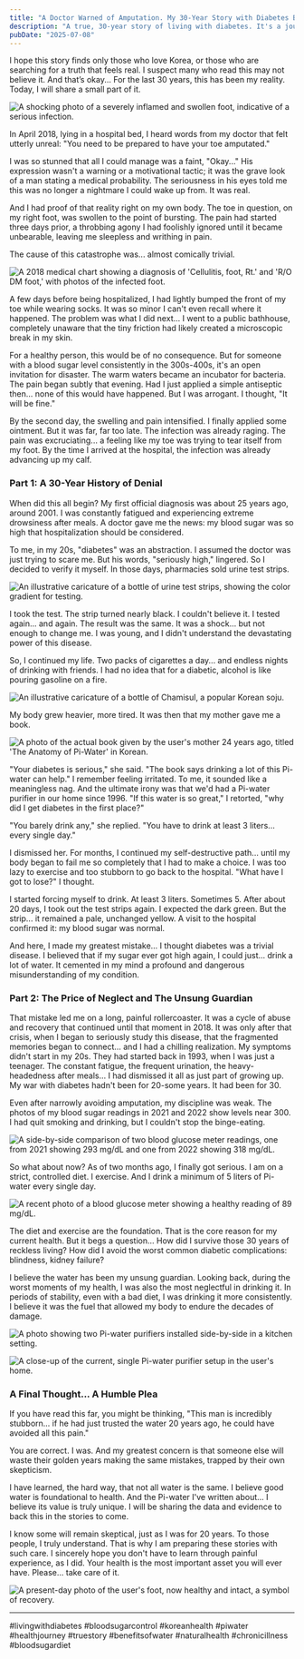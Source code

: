 ```yaml
---
title: "A Doctor Warned of Amputation. My 30-Year Story with Diabetes Began with a Single Misstep."
description: "A true, 30-year story of living with diabetes. It's a journey of regret, discovery, and a surprising guardian that protected me from the worst. This is a lesson I learned the hard way..."
pubDate: "2025-07-08"
---
```


I hope this story finds only those who love Korea, or those who are searching for a truth that feels real. I suspect many who read this may not believe it. And that’s okay... For the last 30 years, this has been my reality. Today, I will share a small part of it.

![A shocking photo of a severely inflamed and swollen foot, indicative of a serious infection.](/diabetes-story/1-diabetic-foot-infection-2018.jpg "The 2018 photo of my foot, on the verge of amputation.")

In April 2018, lying in a hospital bed, I heard words from my doctor that felt utterly unreal: "You need to be prepared to have your toe amputated."

I was so stunned that all I could manage was a faint, "Okay..." His expression wasn't a warning or a motivational tactic; it was the grave look of a man stating a medical probability. The seriousness in his eyes told me this was no longer a nightmare I could wake up from. It was real.

And I had proof of that reality right on my own body. The toe in question, on my right foot, was swollen to the point of bursting. The pain had started three days prior, a throbbing agony I had foolishly ignored until it became unbearable, leaving me sleepless and writhing in pain.

The cause of this catastrophe was... almost comically trivial.

![A 2018 medical chart showing a diagnosis of 'Cellulitis, foot, Rt.' and 'R/O DM foot,' with photos of the infected foot.](/diabetes-story/2-medical-chart-cellulitis-diagnosis-2018.jpg "The official diagnosis: Cellulitis and Diabetic Foot. The cause was a tiny, unnoticed scrape.")

A few days before being hospitalized, I had lightly bumped the front of my toe while wearing socks. It was so minor I can't even recall where it happened. The problem was what I did next... I went to a public bathhouse, completely unaware that the tiny friction had likely created a microscopic break in my skin.

For a healthy person, this would be of no consequence. But for someone with a blood sugar level consistently in the 300s-400s, it's an open invitation for disaster. The warm waters became an incubator for bacteria. The pain began subtly that evening. Had I just applied a simple antiseptic then... none of this would have happened. But I was arrogant. I thought, "It will be fine."

By the second day, the swelling and pain intensified. I finally applied some ointment. But it was far, far too late. The infection was already raging. The pain was excruciating... a feeling like my toe was trying to tear itself from my foot. By the time I arrived at the hospital, the infection was already advancing up my calf.

### Part 1: A 30-Year History of Denial

When did this all begin? My first official diagnosis was about 25 years ago, around 2001. I was constantly fatigued and experiencing extreme drowsiness after meals. A doctor gave me the news: my blood sugar was so high that hospitalization should be considered.

To me, in my 20s, "diabetes" was an abstraction. I assumed the doctor was just trying to scare me. But his words, "seriously high," lingered. So I decided to verify it myself. In those days, pharmacies sold urine test strips.

![An illustrative caricature of a bottle of urine test strips, showing the color gradient for testing.](/diabetes-story/urine-test-strips-for-diabetes-illustration.jpg "The simple tool I used to confirm my harsh reality: a bottle of litmus test strips.")

I took the test. The strip turned nearly black. I couldn't believe it. I tested again... and again. The result was the same. It was a shock... but not enough to change me. I was young, and I didn't understand the devastating power of this disease.

So, I continued my life. Two packs of cigarettes a day... and endless nights of drinking with friends. I had no idea that for a diabetic, alcohol is like pouring gasoline on a fire.

![An illustrative caricature of a bottle of Chamisul, a popular Korean soju.](/diabetes-story/chamisul-soju-bottle-illustration.jpg "For me back then, soju was a constant companion, and a poison I didn't understand.")

My body grew heavier, more tired. It was then that my mother gave me a book.

![A photo of the actual book given by the user's mother 24 years ago, titled 'The Anatomy of Pi-Water' in Korean.](/diabetes-story/3-pi-water-book-the-secret-of-pi-water.jpg "The book my mother gave me, 'The Anatomy of Pi-Water'.")

"Your diabetes is serious," she said. "The book says drinking a lot of this Pi-water can help." I remember feeling irritated. To me, it sounded like a meaningless nag. And the ultimate irony was that we'd had a Pi-water purifier in our home since 1996. "If this water is so great," I retorted, "why did I get diabetes in the first place?"

"You barely drink any," she replied. "You have to drink at least 3 liters... every single day."

I dismissed her. For months, I continued my self-destructive path... until my body began to fail me so completely that I had to make a choice. I was too lazy to exercise and too stubborn to go back to the hospital. "What have I got to lose?" I thought.

I started forcing myself to drink. At least 3 liters. Sometimes 5. After about 20 days, I took out the test strips again. I expected the dark green. But the strip... it remained a pale, unchanged yellow. A visit to the hospital confirmed it: my blood sugar was normal.

And here, I made my greatest mistake... I thought diabetes was a trivial disease. I believed that if my sugar ever got high again, I could just... drink a lot of water. It cemented in my mind a profound and dangerous misunderstanding of my condition.

### Part 2: The Price of Neglect and The Unsung Guardian

That mistake led me on a long, painful rollercoaster. It was a cycle of abuse and recovery that continued until that moment in 2018. It was only after that crisis, when I began to seriously study this disease, that the fragmented memories began to connect... and I had a chilling realization. My symptoms didn't start in my 20s. They had started back in 1993, when I was just a teenager. The constant fatigue, the frequent urination, the heavy-headedness after meals... I had dismissed it all as just part of growing up. My war with diabetes hadn't been for 20-some years. It had been for 30.

Even after narrowly avoiding amputation, my discipline was weak. The photos of my blood sugar readings in 2021 and 2022 show levels near 300. I had quit smoking and drinking, but I couldn't stop the binge-eating.

![A side-by-side comparison of two blood glucose meter readings, one from 2021 showing 293 mg/dL and one from 2022 showing 318 mg/dL.](/diabetes-story/4-high-blood-sugar-readings-2021-2022.jpg "Proof of my continued neglect: blood sugar readings of 293 and 318, long after my 2018 crisis.")

So what about now? As of two months ago, I finally got serious. I am on a strict, controlled diet. I exercise. And I drink a minimum of 5 liters of Pi-water every single day.

![A recent photo of a blood glucose meter showing a healthy reading of 89 mg/dL.](/diabetes-story/7-normal-fasting-blood-sugar-89-2025.jpg "My fasting blood sugar today, a result of strict discipline.")

The diet and exercise are the foundation. That is the core reason for my current health. But it begs a question... How did I survive those 30 years of reckless living? How did I avoid the worst common diabetic complications: blindness, kidney failure?

I believe the water has been my unsung guardian. Looking back, during the worst moments of my health, I was also the most neglectful in drinking it. In periods of stability, even with a bad diet, I was drinking it more consistently. I believe it was the fuel that allowed my body to endure the decades of damage.

![A photo showing two Pi-water purifiers installed side-by-side in a kitchen setting.](/diabetes-story/5-two-pi-water-purifiers-in-use.jpg "At one point, my belief was so strong I had two purifiers running at once.")

![A close-up of the current, single Pi-water purifier setup in the user's home.](/diabetes-story/6-current-pi-water-purifier-setup.jpg "My current setup. A daily, non-negotiable part of my life.")

### A Final Thought... A Humble Plea

If you have read this far, you might be thinking, "This man is incredibly stubborn... if he had just trusted the water 20 years ago, he could have avoided all this pain."

You are correct. I was. And my greatest concern is that someone else will waste their golden years making the same mistakes, trapped by their own skepticism.

I have learned, the hard way, that not all water is the same. I believe good water is foundational to health. And the Pi-water I've written about... I believe its value is truly unique. I will be sharing the data and evidence to back this in the stories to come.

I know some will remain skeptical, just as I was for 20 years. To those people, I truly understand. That is why I am preparing these stories with such care. I sincerely hope you don't have to learn through painful experience, as I did. Your health is the most important asset you will ever have. Please... take care of it.

![A present-day photo of the user's foot, now healthy and intact, a symbol of recovery.](/diabetes-story/8-present-day-foot-photo-2025.jpg "My foot today, thankfully intact. A reminder of a lesson learned over 30 long years.")
***
#livingwithdiabetes #bloodsugarcontrol #koreanhealth #piwater #healthjourney #truestory #benefitsofwater #naturalhealth #chronicillness #bloodsugardiet